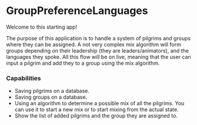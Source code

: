 # GroupPreferenceLanguages

Welcome to this starting app!

The purpose of this application is to handle a system of pilgrims and groups where they can be assigned.
A not very complex mix algorithm will form groups depending on their leadership (they are leaders/animators), and the languages they spoke.
All this flow will be on live, meaning that the user can input a pilgrim and add they to a group using the mix algorithm.

### Capabilities
- Saving pilgrims on a database.
- Saving groups on a database.
- Using an algorithm to determine a possible mix of all the pilgrims. You can use it to start a new mix or to start mixing from the actual state.
- Show the list of added pilgrims and the group they are assigned to.
